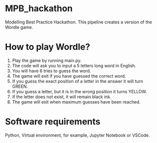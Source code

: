 # MPB_hackathon
Modelling Best Practice Hackathon. This pipeline creates a version of the Wordle game.  

# How to play Wordle?

1. Play the game by running main.py.  
2. The code will ask you to input a 5 letters long word in English.  
3. You will have 6 tries to guess the word.  
4. The game will exit if you have guessed the correct word.  
5. If you guess the exact position of a letter in the answer it will turn GREEN.  
6. If you guess a letter, but it is in the wrong position it turns YELLOW.  
7. If the letter does not exist, it will remain black ink.  
8. The game will exit when maximum guesses have been reached.

# Software requirements
Python, Virtual environment, for example, Jupyter Notebook or VSCode. 